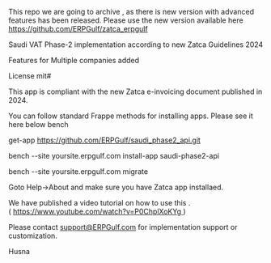 
This repo we are going to archive , as there is new version with advanced features has been released. Please use the new version available here https://github.com/ERPGulf/zatca_erpgulf


Saudi VAT Phase-2 implementation according to new Zatca Guidelines 2024

Features for Multiple companies added

License mit#

This app is compliant with the new Zatca e-invoicing document published in 2024.

You can follow standard Frappe methods for installing apps. Please see it here below bench 

get-app https://github.com/ERPGulf/saudi_phase2_api.git

bench --site yoursite.erpgulf.com install-app saudi-phase2-api

bench --site yoursite.erpgulf.com migrate

Goto Help->About and make sure you have Zatca app installaed.

We have published a video tutorial on how to use this . ( https://www.youtube.com/watch?v=P0ChplXoKYg )

Please contact support@ERPGulf.com for implementation support or customization.

Husna
